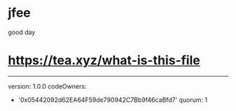 # jfee
good day
# https://tea.xyz/what-is-this-file
---
version: 1.0.0
codeOwners:
  - '0x05442092d62EA64F59de790942C7Bb9f46caBfd7'
quorum: 1
